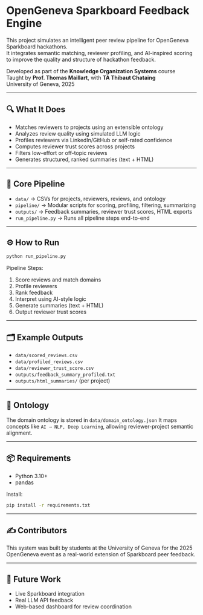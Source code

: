 # OpenGeneva Sparkboard Feedback Engine

This project simulates an intelligent peer review pipeline for OpenGeneva Sparkboard hackathons.  
It integrates semantic matching, reviewer profiling, and AI-inspired scoring to improve the quality and structure of hackathon feedback.

Developed as part of the **Knowledge Organization Systems** course  
Taught by **Prof. Thomas Maillart**, with **TA Thibaut Chataing**  
University of Geneva, 2025

---

## 🔍 What It Does

- Matches reviewers to projects using an extensible ontology
- Analyzes review quality using simulated LLM logic
- Profiles reviewers via LinkedIn/GitHub or self-rated confidence
- Computes reviewer trust scores across projects
- Filters low-effort or off-topic reviews
- Generates structured, ranked summaries (text + HTML)

---

## 🧠 Core Pipeline

- `data/` → CSVs for projects, reviewers, reviews, and ontology
- `pipeline/` → Modular scripts for scoring, profiling, filtering, summarizing
- `outputs/` → Feedback summaries, reviewer trust scores, HTML exports
- `run_pipeline.py` → Runs all pipeline steps end-to-end

---

## ⚙️ How to Run

```bash
python run_pipeline.py
````

Pipeline Steps:

1. Score reviews and match domains
2. Profile reviewers
3. Rank feedback
4. Interpret using AI-style logic
5. Generate summaries (text + HTML)
6. Output reviewer trust scores

---

## 🗂 Example Outputs

* `data/scored_reviews.csv`
* `data/profiled_reviews.csv`
* `data/reviewer_trust_score.csv`
* `outputs/feedback_summary_profiled.txt`
* `outputs/html_summaries/` (per project)

---

## 🧪 Ontology

The domain ontology is stored in `data/domain_ontology.json`
It maps concepts like `AI → NLP, Deep Learning`, allowing reviewer-project semantic alignment.

---

## 📦 Requirements

* Python 3.10+
* pandas

Install:

```bash
pip install -r requirements.txt
```

---

## ✍️ Contributors

This system was built by students at the University of Geneva
for the 2025 OpenGeneva event as a real-world extension of Sparkboard peer feedback.

---

## 📌 Future Work

* Live Sparkboard integration
* Real LLM API feedback
* Web-based dashboard for review coordination
